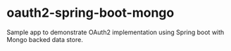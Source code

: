 # oauth2-spring-boot-mongo
Sample app to demonstrate OAuth2 implementation using Spring boot with Mongo backed data store.
